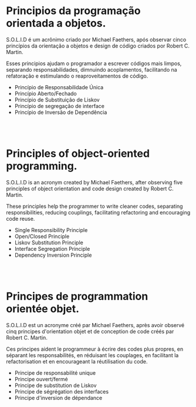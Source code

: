 # Principios da programação orientada a objetos.

S.O.L.I.D é um acrônimo criado por Michael Faethers, após observar cinco princípios da orientação a objetos e design de código criados por Robert C. Martin.

Esses principios ajudam o programador a escrever códigos mais limpos, separando responsabilidades, dimnuindo acoplamentos, facilitando na refatoração e estimulando o reaproveitamentos de código.

  - Princípio de Responsabilidade Única
  - Princípio Aberto/Fechado
  - Princípio de Substituição de Liskov
  - Princípio de segregação de interface
  - Princípio de Inversão de Dependência


<br/><br/>
# Principles of object-oriented programming.

S.O.L.I.D is an acronym created by Michael Faethers, after observing five principles of object orientation and code design created by Robert C. Martin.

These principles help the programmer to write cleaner codes, separating responsibilities, reducing couplings, facilitating refactoring and encouraging code reuse.


 - Single Responsibility Principle
 - Open/Closed Principle
 - Liskov Substitution Principle
 - Interface Segregation Principle
 - Dependency Inversion Principle


<br/><br/>

# Principes de programmation orientée objet.

S.O.L.I.D est un acronyme créé par Michael Faethers, après avoir observé cinq principes d'orientation objet et de conception de code créés par Robert C. Martin.

Ces principes aident le programmeur à écrire des codes plus propres, en séparant les responsabilités, en réduisant les couplages, en facilitant la refactorisation et en encourageant la réutilisation du code.

  - Principe de responsabilité unique
  - Principe ouvert/fermé
  - Principe de substitution de Liskov
  - Principe de ségrégation des interfaces
  - Principe d'inversion de dépendance